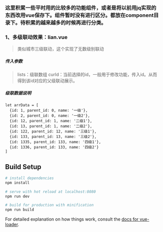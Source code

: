 ### 这里积累一些平时用的比较多的功能组件，或者是将以前用jq实现的东西改用vue保存下。组件暂时没有进行区分。都放在component目录下。待积累的越来越多的时候再进行分类。

### 1、多级联动效果：lian.vue

> 类似城市三级联动，这个实现了无数级别联动

##### 传入参数

> lists：级联数组
> curId：当前选择的id，一般用于修改功能，传入id。从而得到该id对应的父级联动展示。

##### 级联数据说明

```
let arrData = [
  {id: 1, parent_id: 0, name: '一级'},
  {id: 2, parent_id: 0, name: '一级2'},
  {id: 12, parent_id: 1, name: '二级1'},
  {id: 13, parent_id: 1, name: '二级2'},
  {id: 122, parent_id: 12, name: '三级1'},
  {id: 133, parent_id: 13, name: '三级2'},
  {id: 1335, parent_id: 133, name: '四级1'},
  {id: 1336, parent_id: 133, name: '四级2'}
]
```


## Build Setup

``` bash
# install dependencies
npm install

# serve with hot reload at localhost:8080
npm run dev

# build for production with minification
npm run build
```

For detailed explanation on how things work, consult the [docs for vue-loader](http://vuejs.github.io/vue-loader).
